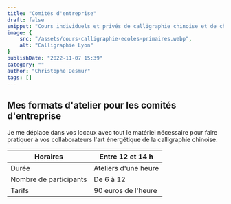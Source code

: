 ```yaml
---
title: "Comités d'entreprise"
draft: false
snippet: "Cours individuels et privés de calligraphie chinoise et de chinois."
image: {
    src: "/assets/cours-calligraphie-ecoles-primaires.webp",
    alt: "Calligraphie Lyon"
}
publishDate: "2022-11-07 15:39"
category: ""
author: "Christophe Desmur"
tags: []
---
```



## Mes formats d'atelier pour les comités d'entreprise

Je me déplace dans vos locaux avec tout le matériel nécessaire pour faire pratiquer à vos collaborateurs l'art énergétique de la calligraphie chinoise.

| Horaires               | Entre 12 et 14 h     |
|------------------------|----------------------|
| Durée                  | Ateliers d'une heure |
| Nombre de participants | De 6 à 12            |
| Tarifs                 | 90 euros de l'heure  |

